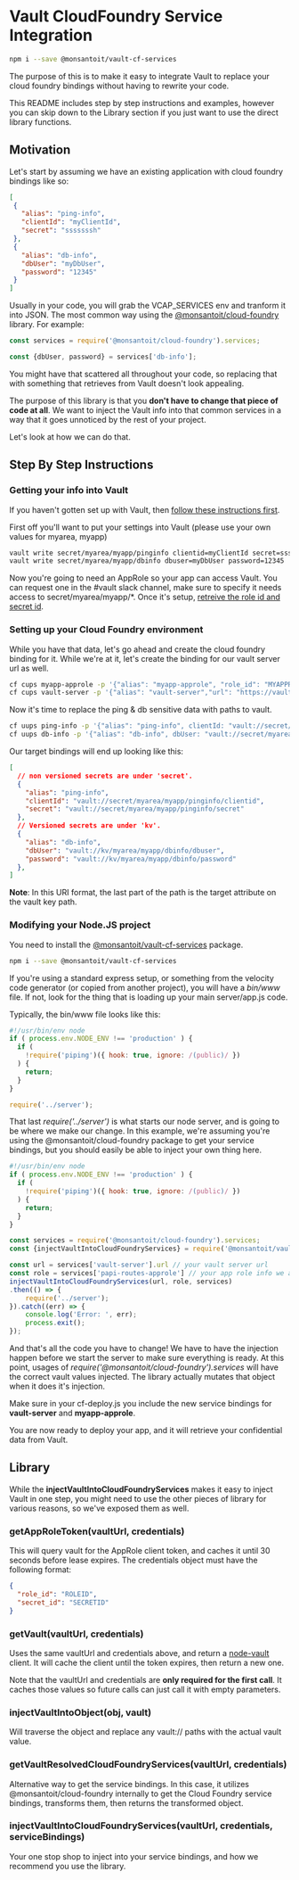 # Vault CloudFoundry Service Integration
```bash
npm i --save @monsantoit/vault-cf-services
```

The purpose of this is to make it easy to integrate Vault to replace your cloud foundry bindings without having to rewrite your code.

This README includes step by step instructions and examples, however you can skip down to the Library section if you just want to use the direct library functions.

## Motivation
 Let's start by assuming we have an existing application with cloud foundry bindings like so:
 ```json
[
  {
    "alias": "ping-info",
    "clientId": "myClientId",
    "secret": "sssssssh"
  },
  {
    "alias": "db-info",
    "dbUser": "myDbUser",
    "password": "12345"
  }
]
```

Usually in your code, you will grab the VCAP_SERVICES env and tranform it into JSON.  The most common way using the [@monsantoit/cloud-foundry](https://npm-web.platforms.engineering/package/@monsantoit/cloud-foundry) library.  For example:
 ```javascript
const services = require('@monsantoit/cloud-foundry').services;

const {dbUser, password} = services['db-info'];
```
You might have that scattered all throughout your code, so replacing that with something that retrieves from Vault doesn't look appealing.

The purpose of this library is that you **don't have to change that piece of code at all**.  We want to inject the Vault info into that common services in a way that it goes unnoticed by the rest of your project.

Let's look at how we can do that.

## Step By Step Instructions
### Getting your info into Vault
If you haven't gotten set up with Vault, then [follow these instructions first](https://help.platforms.engineering/19-vault/).

First off you'll want to put your settings into Vault (please use your own values for myarea, myapp)
```bash
vault write secret/myarea/myapp/pinginfo clientid=myClientId secret=sssssssh
vault write secret/myarea/myapp/dbinfo dbuser=myDbUser password=12345
```

Now you're going to need an AppRole so your app can access Vault.  You can request one in the #vault slack channel, make sure to specify it needs access to secret/myarea/myapp/*.  Once it's setup, [retreive the role id and secret id](https://www.vaultproject.io/docs/auth/approle.html#fetch-the-roleid-of-the-approle).

### Setting up your Cloud Foundry environment
While you have that data, let's go ahead and create the cloud foundry binding for it.  While we're at it, let's create the binding for our vault server url as well.
```bash
cf cups myapp-approle -p '{"alias": "myapp-approle", "role_id": "MYAPPROLEID", secret_id: "MYAPPROLESECRETID"}'
cf cups vault-server -p '{"alias": "vault-server","url": "https://vault.agro.services"}'
```

Now it's time to replace the ping & db sensitive data with paths to vault.
```bash
cf uups ping-info -p '{"alias": "ping-info", clientId: "vault://secret/myarea/myapp/pinginfo/clientid", secret: "vault://secret/myarea/myapp/pinginfo/secret"}'
cf uups db-info -p '{"alias": "db-info", dbUser: "vault://secret/myarea/myapp/dbinfo/dbuser", password: "vault://secret/myarea/myapp/dbinfo/password"}'

```
Our target bindings will end up looking like this:
```json
[
  // non versioned secrets are under 'secret'.
  {
    "alias": "ping-info",
    "clientId": "vault://secret/myarea/myapp/pinginfo/clientid",
    "secret": "vault://secret/myarea/myapp/pinginfo/secret"
  },
  // Versioned secrets are under 'kv'.
  {
    "alias": "db-info",
    "dbUser": "vault://kv/myarea/myapp/dbinfo/dbuser",
    "password": "vault://kv/myarea/myapp/dbinfo/password"
  },
]
```
**Note**: In this URI format, the last part of the path is the target attribute on the vault key path.

### Modifying your Node.JS project
You need to install the [@monsantoit/vault-cf-services](https://npm-web.platforms.engineering/package/@monsantoit/vault-cf-services) package.
```bash
npm i --save @monsantoit/vault-cf-services
```

If you're using a standard express setup, or something from the velocity code generator (or copied from another project), you will have a *bin/www* file.  If not, look for the thing that is loading up your main server/app.js code.

Typically, the bin/www file looks like this:
```javascript
#!/usr/bin/env node
if ( process.env.NODE_ENV !== 'production' ) {
  if (
    !require('piping')({ hook: true, ignore: /(public)/ })
  ) {
    return;
  }
}

require('../server');
```
That last *require('../server')* is what starts our node server, and is going to be where we make our change.  In this example, we're assuming you're using the @monsantoit/cloud-foundry package to get your service bindings, but you should easily be able to inject your own thing here.
```javascript
#!/usr/bin/env node
if ( process.env.NODE_ENV !== 'production' ) {
  if (
    !require('piping')({ hook: true, ignore: /(public)/ })
  ) {
    return;
  }
}

const services = require('@monsantoit/cloud-foundry').services;
const {injectVaultIntoCloudFoundryServices} = require('@monsantoit/vault-cf-services');

const url = services['vault-server'].url // your vault server url
const role = services['papi-routes-approle'] // your app role info we added earlier
injectVaultIntoCloudFoundryServices(url, role, services)
.then(() => {
    require('../server');
}).catch((err) => {
    console.log('Error: ', err);
    process.exit();
});
```
And that's all the code you have to change!  We have to have the injection happen before we start the server to make sure everything is ready.
At this point, usages of *require('@monsantoit/cloud-foundry').services* will have the correct vault values injected.  The library actually mutates that object when it does it's injection.

Make sure in your cf-deploy.js you include the new service bindings for **vault-server** and **myapp-approle**.

You are now ready to deploy your app, and it will retrieve your confidential data from Vault.

## Library
While the **injectVaultIntoCloudFoundryServices** makes it easy to inject Vault in one step, you might need to use the other pieces of library for various reasons, so we've exposed them as well.
### getAppRoleToken(vaultUrl, credentials)
This will query vault for the AppRole client token, and caches it until 30 seconds before lease expires.  The credentials object must have the following format:
```json
{
  "role_id": "ROLEID",
  "secret_id": "SECRETID"
}
```

### getVault(vaultUrl, credentials)
Uses the same vaultUrl and credentials above, and return a [node-vault](https://www.npmjs.com/package/node-vault) client.  It will cache the client until the token expires, then return a new one.

Note that the vaultUrl and credentials are **only required for the first call**.  It caches those values so future calls can just call it with empty parameters.

### injectVaultIntoObject(obj, vault)
Will traverse the object and replace any vault:// paths with the actual vault value.

### getVaultResolvedCloudFoundryServices(vaultUrl, credentials)
Alternative way to get the service bindings.  In this case, it utilizes @monsantoit/cloud-foundry internally to get the Cloud Foundry service bindings, transforms them, then returns the transformed object.

### injectVaultIntoCloudFoundryServices(vaultUrl, credentials, serviceBindings)
Your one stop shop to inject into your service bindings, and how we recommend you use the library.